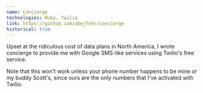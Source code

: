 ```yaml
---
name: Concierge
technologies: Ruby, Twilio
link: https://github.com/abejfehr/concierge
historical: true
---
```


Upset at the ridiculous cost of data plans in North America, I wrote concierge to provide me with Google SMS-like services using Twilio's free service.

Note that this won't work unless your phone number happens to be mine or my buddy Scott's, since ours are the only numbers that I've activated with Twilio.
